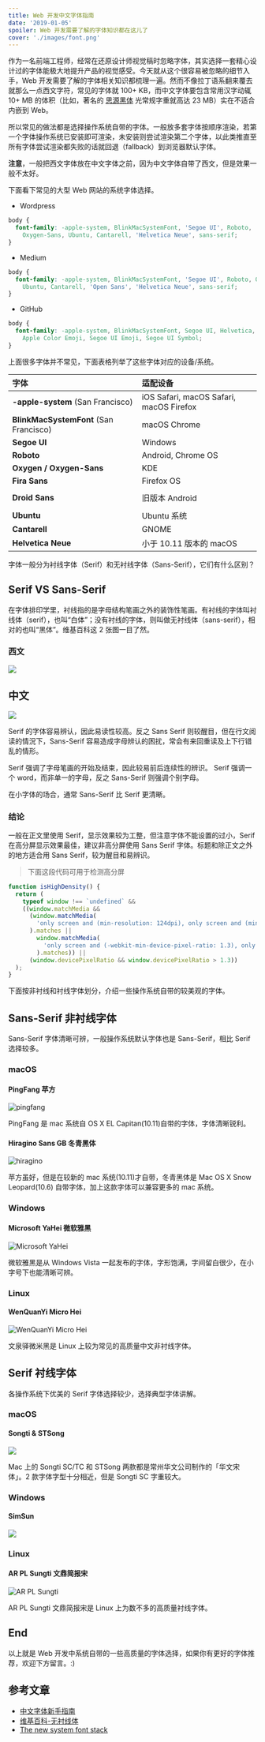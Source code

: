 ```yaml
---
title: Web 开发中文字体指南
date: '2019-01-05'
spoiler: Web 开发需要了解的字体知识都在这儿了
cover: './images/font.png'
---
```


<!-- > 头图来自[思源宋体](https://source.typekit.com/source-han-serif/cn/) -->

作为一名前端工程师，经常在还原设计师视觉稿时忽略字体，其实选择一套精心设计过的字体能极大地提升产品的视觉感受。今天就从这个很容易被忽略的细节入手，Web 开发需要了解的字体相关知识都梳理一遍。然而不像拉丁语系翻来覆去就那么一点西文字符，常见的字体就 100+ KB，而中文字体要包含常用汉字动辄 10+ MB 的体积（比如，著名的 [思源黑体](https://github.com/adobe-fonts/source-han-sans/tree/release) 光常规字重就高达 23 MB）实在不适合内嵌到 Web。

所以常见的做法都是选择操作系统自带的字体。一般放多套字体按顺序渲染，若第一个字体操作系统已安装即可渲染，未安装则尝试渲染第二个字体，以此类推直至所有字体尝试渲染都失败的话就回退（fallback）到浏览器默认字体。

**注意**，一般把西文字体放在中文字体之前，因为中文字体自带了西文，但是效果一般不太好。

下面看下常见的大型 Web 网站的系统字体选择。

- Wordpress

```css
body {
  font-family: -apple-system, BlinkMacSystemFont, 'Segoe UI', Roboto,
    Oxygen-Sans, Ubuntu, Cantarell, 'Helvetica Neue', sans-serif;
}
```

- Medium

```css
body {
  font-family: -apple-system, BlinkMacSystemFont, 'Segoe UI', Roboto, Oxygen,
    Ubuntu, Cantarell, 'Open Sans', 'Helvetica Neue', sans-serif;
}
```

- GitHub

```css
body {
  font-family: -apple-system, BlinkMacSystemFont, Segoe UI, Helvetica, Arial, sans-serif,
    Apple Color Emoji, Segoe UI Emoji, Segoe UI Symbol;
}
```

上面很多字体并不常见，下面表格列举了这些字体对应的设备/系统。

| 字体                                   | 适配设备                                |
| :------------------------------------- | :-------------------------------------- |
| **-apple-system** (San Francisco)      | iOS Safari, macOS Safari, macOS Firefox |
| **BlinkMacSystemFont** (San Francisco) | macOS Chrome                            |
| **Segoe UI**                           | Windows                                 |
| **Roboto**                             | Android, Chrome OS                      |
| **Oxygen / Oxygen-Sans**               | KDE                                     |
| **Fira Sans**                          | Firefox OS                              |
|                                        |
| **Droid Sans**                         | 旧版本 Android                          |
|                                        |
| **Ubuntu**                             | Ubuntu 系统                             |
| **Cantarell**                          | GNOME                                   |
| **Helvetica Neue**                     | 小于 10.11 版本的 macOS                 |

字体一般分为衬线字体（Serif）和无衬线字体（Sans-Serif），它们有什么区别？

## Serif VS Sans-Serif

在字体排印学里，衬线指的是字母结构笔画之外的装饰性笔画。有衬线的字体叫衬线体（serif），也叫“白体”；没有衬线的字体，则叫做无衬线体（sans-serif），相对的也叫“黑体”。维基百科这 2 张图一目了然。

### 西文

![](./images/serif-and-sans-serif.png)

## 中文

![](./images/serif-and-sans-serif-2.png)

Serif 的字体容易辨认，因此易读性较高。反之 Sans Serif 则较醒目，但在行文阅读的情況下，Sans-Serif 容易造成字母辨认的困扰，常会有来回重读及上下行错乱的情形。

Serif 强调了字母笔画的开始及结束，因此较易前后连续性的辨识。
Serif 强调一个 word，而非单一的字母，反之 Sans-Serif 则强调个别字母。

在小字体的场合，通常 Sans-Serif 比 Serif 更清晰。

### 结论

一般在正文里使用 Serif，显示效果较为工整，但注意字体不能设置的过小，Serif 在高分屏显示效果最佳，建议非高分屏使用 Sans Serif 字体。标题和除正文之外的地方适合用 Sans Serif，较为醒目和易辨识。

> 下面这段代码可用于检测高分屏

```js
function isHighDensity() {
  return (
    typeof window !== `undefined` &&
    ((window.matchMedia &&
      (window.matchMedia(
        'only screen and (min-resolution: 124dpi), only screen and (min-resolution: 1.3dppx), only screen and (min-resolution: 48.8dpcm)'
      ).matches ||
        window.matchMedia(
          'only screen and (-webkit-min-device-pixel-ratio: 1.3), only screen and (-o-min-device-pixel-ratio: 2.6/2), only screen and (min--moz-device-pixel-ratio: 1.3), only screen and (min-device-pixel-ratio: 1.3)'
        ).matches)) ||
      (window.devicePixelRatio && window.devicePixelRatio > 1.3))
  );
}
```

下面按非衬线和衬线字体划分，介绍一些操作系统自带的较美观的字体。

## Sans-Serif 非衬线字体

Sans-Serif 字体清晰可辨，一般操作系统默认字体也是 Sans-Serif，相比 Serif 选择较多。

### macOS

#### PingFang 苹方

![pingfang](./images/pingfang.jpg)

PingFang 是 mac 系统自 OS X EL Capitan(10.11)自带的字体，字体清晰锐利。

#### Hiragino Sans GB 冬青黑体

![hiragino](./images/hiragino.png)

苹方虽好，但是在较新的 mac 系统(10.11)才自带，冬青黑体是 Mac OS X Snow Leopard(10.6) 自带字体，加上这款字体可以兼容更多的 mac 系统。

### Windows

#### Microsoft YaHei 微软雅黑

![Microsoft YaHei](./images/msyh.jpg)

微软雅黑是从 Windows Vista 一起发布的字体，字形饱满，字间留白很少，在小字号下也能清晰可辨。

### Linux

#### WenQuanYi Micro Hei

![WenQuanYi Micro Hei](./images/wenquanyi-microhei.png)

文泉驿微米黑是 Linux 上较为常见的高质量中文非衬线字体。

## Serif 衬线字体

各操作系统下优美的 Serif 字体选择较少，选择典型字体讲解。

### macOS

#### Songti & STSong

![](./images/songti-sc&stsong.png)

Mac 上的 Songti SC/TC 和 STSong 两款都是常州华文公司制作的「华文宋体」。2 款字体字型十分相近，但是 Songti SC 字重较大。

### Windows

#### SimSun

![](./images/simsun.png)

### Linux

#### AR PL Sungti 文鼎简报宋

![AR PL Sungti](./images/ar-pl-sungti.png)

AR PL Sungti 文鼎简报宋是 Linux 上为数不多的高质量衬线字体。

## End

以上就是 Web 开发中系统自带的一些高质量的字体选择，如果你有更好的字体推荐，欢迎下方留言。:)

## 参考文章

- [中文字体新手指南](http://fuxiaopang.cn/the-complete-beginners-guide-to-chinese-fonts/)
- [维基百科-无衬线体](https://zh.wikipedia.org/zh-hans/%E6%97%A0%E8%A1%AC%E7%BA%BF%E4%BD%93)
- [The new system font stack](https://bitsofco.de/the-new-system-font-stack/)
